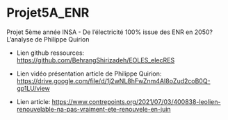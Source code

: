 # Projet5A_ENR
Projet 5ème année INSA - De l’électricité 100% issue des ENR en 2050? L’analyse de Philippe Quirion


- Lien github ressources: https://github.com/BehrangShirizadeh/EOLES_elecRES

- Lien vidéo présentation article de Philippe Quirion: https://drive.google.com/file/d/1j2wNL8hFwZnm4AI8oZud2coB0Q-gp1LU/view

- Lien article: https://www.contrepoints.org/2021/07/03/400838-leolien-renouvelable-na-pas-vraiment-ete-renouvele-en-juin
